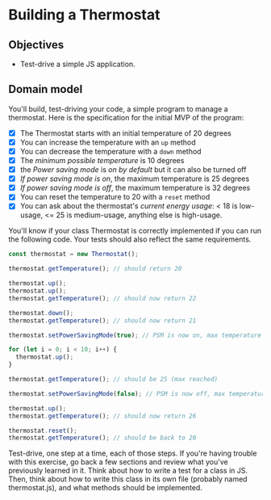 # Building a Thermostat

## Objectives

- Test-drive a simple JS application.

## Domain model

You'll build, test-driving your code, a simple program to manage a thermostat. Here is the specification for the initial MVP of the program:

- [x] The Thermostat starts with an initial temperature of 20 degrees
- [x] You can increase the temperature with an `up` method
- [x] You can decrease the temperature with a `down` method
- [x] The _minimum possible temperature_ is 10 degrees
- [x] the _Power saving mode_ is _on by default_ but it can also be turned off
- [x] _If power saving mode is on_, the maximum temperature is 25 degrees
- [x] _If power saving mode is off_, the maximum temperature is 32 degrees
- [x] You can reset the temperature to 20 with a `reset` method
- [x] You can ask about the thermostat's _current energy usage_: < 18 is low-usage, <= 25 is medium-usage, anything else is high-usage.

You'll know if your class Thermostat is correctly implemented if you can run the following code. Your tests should also reflect the same requirements.

```javascript
const thermostat = new Thermostat();

thermostat.getTemperature(); // should return 20

thermostat.up();
thermostat.up();
thermostat.getTemperature(); // should now return 22

thermostat.down();
thermostat.getTemperature(); // should now return 21

thermostat.setPowerSavingMode(true); // PSM is now on, max temperature is 25

for (let i = 0; i < 10; i++) {
  thermostat.up();
}

thermostat.getTemperature(); // should be 25 (max reached)

thermostat.setPowerSavingMode(false); // PSM is now off, max temperature is no more 25

thermostat.up();
thermostat.getTemperature(); // should now return 26

thermostat.reset();
thermostat.getTemperature(); // should be back to 20
```

Test-drive, one step at a time, each of those steps. If you're having trouble with this exercise, go back a few sections and review what you've previously learned in it. Think about how to write a test for a class in JS. Then, think about how to write this class in its own file (probably named thermostat.js), and what methods should be implemented.
